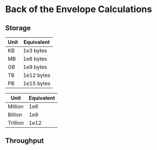 # Back of the Envelope Calculations

##  Storage

| Unit | Equivalent |
|------|------------|
| KB   | 1e3 bytes  |
| MB   | 1e6 bytes  |
| GB   | 1e9 bytes  |
| TB   | 1e12 bytes |
| PB   | 1e15 bytes |


| Unit     | Equivalent |
|----------|------------|
| Million  | 1e6        |
| Billion  | 1e9        |
| Trillion | 1e12       |


## Throughput

